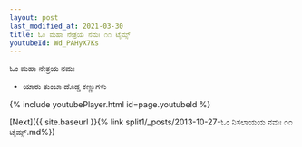 ```yaml
---
layout: post
last_modified_at: 2021-03-30
title: ಓಂ ಮಹಾ ನೇತ್ರಯ ನಮಃ ೧೧ ಟೈಮ್ಸ್
youtubeId: Wd_PAHyX7Ks
---
```

 
 
 ಓಂ ಮಹಾ ನೇತ್ರಯ ನಮಃ  
 
 -  ಯಾರು ತುಂಬಾ ದೊಡ್ಡ ಕಣ್ಣುಗಳು 
 
  
 
  
 
 
 
 
 
 


{% include youtubePlayer.html id=page.youtubeId %}
 
[Next]({{ site.baseurl }}{% link  split1/_posts/2013-10-27-ಓಂ ನಿಸಲಾಯಯ ನಮಃ ೧೧ ಟೈಮ್ಸ್.md%})
 
